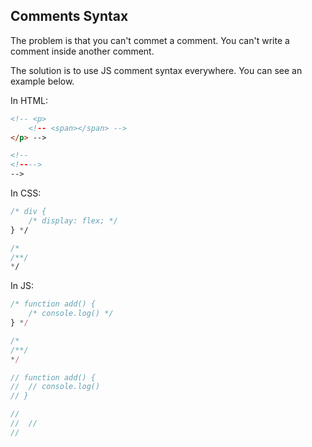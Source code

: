 ## Comments Syntax

The problem is that you can't commet a comment. You can't write a comment inside another comment.

The solution is to use JS comment syntax everywhere. You can see an example below.

In HTML:

```html
<!-- <p>
	<!-- <span></span> -->
</p> -->

<!--
<!---->
-->
```

In CSS:

```css
/* div {
	/* display: flex; */
} */

/*
/**/
*/
```

In JS:

```js
/* function add() {
	/* console.log() */
} */

/*
/**/
*/

// function add() {
// 	// console.log()
// }

//
// 	//
//
```
